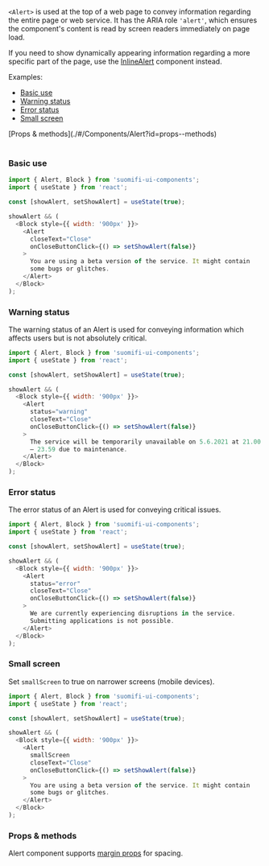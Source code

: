 `<Alert>` is used at the top of a web page to convey information regarding the entire page or web service. It has the ARIA role `'alert'`, which ensures the component's content is read by screen readers immediately on page load.

If you need to show dynamically appearing information regarding a more specific part of the page, use the [InlineAlert](./#/Components/InlineAlert) component instead.

Examples:

- [Basic use](./#/Components/Alert?id=basic-use)
- [Warning status](./#/Components/Alert?id=warning-status)
- [Error status](./#/Components/Alert?id=error-status)
- [Small screen](./#/Components/Alert?id=small-screen)

<div style="margin-bottom: 40px">
  [Props & methods](./#/Components/Alert?id=props--methods)
</div>

### Basic use

```js
import { Alert, Block } from 'suomifi-ui-components';
import { useState } from 'react';

const [showAlert, setShowAlert] = useState(true);

showAlert && (
  <Block style={{ width: '900px' }}>
    <Alert
      closeText="Close"
      onCloseButtonClick={() => setShowAlert(false)}
    >
      You are using a beta version of the service. It might contain
      some bugs or glitches.
    </Alert>
  </Block>
);
```

### Warning status

The warning status of an Alert is used for conveying information which affects users but is not absolutely critical.

```js
import { Alert, Block } from 'suomifi-ui-components';
import { useState } from 'react';

const [showAlert, setShowAlert] = useState(true);

showAlert && (
  <Block style={{ width: '900px' }}>
    <Alert
      status="warning"
      closeText="Close"
      onCloseButtonClick={() => setShowAlert(false)}
    >
      The service will be temporarily unavailable on 5.6.2021 at 21.00
      – 23.59 due to maintenance.
    </Alert>
  </Block>
);
```

### Error status

The error status of an Alert is used for conveying critical issues.

```js
import { Alert, Block } from 'suomifi-ui-components';
import { useState } from 'react';

const [showAlert, setShowAlert] = useState(true);

showAlert && (
  <Block style={{ width: '900px' }}>
    <Alert
      status="error"
      closeText="Close"
      onCloseButtonClick={() => setShowAlert(false)}
    >
      We are currently experiencing disruptions in the service.
      Submitting applications is not possible.
    </Alert>
  </Block>
);
```

### Small screen

Set `smallScreen` to true on narrower screens (mobile devices).

```js
import { Alert, Block } from 'suomifi-ui-components';
import { useState } from 'react';

const [showAlert, setShowAlert] = useState(true);

showAlert && (
  <Block style={{ width: '900px' }}>
    <Alert
      smallScreen
      closeText="Close"
      onCloseButtonClick={() => setShowAlert(false)}
    >
      You are using a beta version of the service. It might contain
      some bugs or glitches.
    </Alert>
  </Block>
);
```

### Props & methods

Alert component supports [margin props](./#/Spacing/Margin%20props) for spacing.
